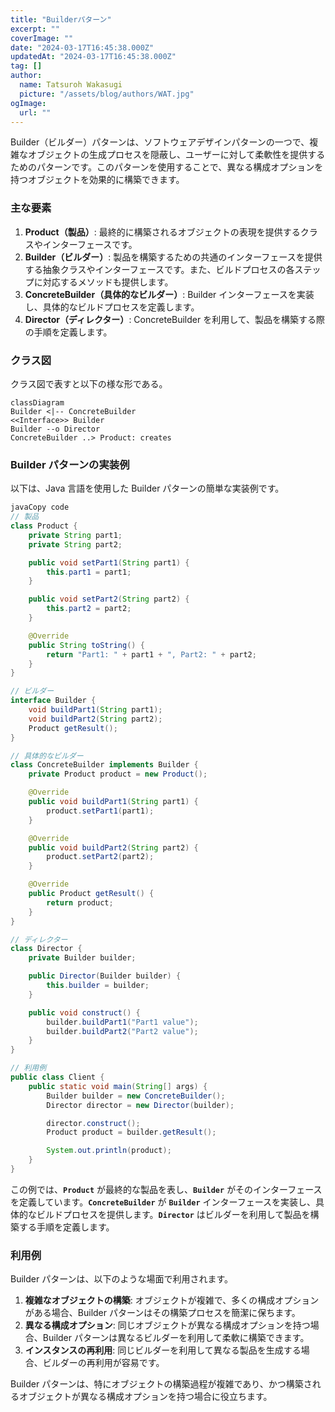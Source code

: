 ```yaml
---
title: "Builderパターン"
excerpt: ""
coverImage: ""
date: "2024-03-17T16:45:38.000Z"
updatedAt: "2024-03-17T16:45:38.000Z"
tag: []
author:
  name: Tatsuroh Wakasugi
  picture: "/assets/blog/authors/WAT.jpg"
ogImage:
  url: ""
---
```


Builder（ビルダー）パターンは、ソフトウェアデザインパターンの一つで、複雑なオブジェクトの生成プロセスを隠蔽し、ユーザーに対して柔軟性を提供するためのパターンです。このパターンを使用することで、異なる構成オプションを持つオブジェクトを効果的に構築できます。

### **主な要素**

1. **Product（製品）**: 最終的に構築されるオブジェクトの表現を提供するクラスやインターフェースです。
2. **Builder（ビルダー）**: 製品を構築するための共通のインターフェースを提供する抽象クラスやインターフェースです。また、ビルドプロセスの各ステップに対応するメソッドも提供します。
3. **ConcreteBuilder（具体的なビルダー）**: Builder インターフェースを実装し、具体的なビルドプロセスを定義します。
4. **Director（ディレクター）**: ConcreteBuilder を利用して、製品を構築する際の手順を定義します。

### クラス図

クラス図で表すと以下の様な形である。

```mermaid
classDiagram
Builder <|-- ConcreteBuilder
<<Interface>> Builder
Builder --o Director
ConcreteBuilder ..> Product: creates
```

### **Builder パターンの実装例**

以下は、Java 言語を使用した Builder パターンの簡単な実装例です。

```java
javaCopy code
// 製品
class Product {
    private String part1;
    private String part2;

    public void setPart1(String part1) {
        this.part1 = part1;
    }

    public void setPart2(String part2) {
        this.part2 = part2;
    }

    @Override
    public String toString() {
        return "Part1: " + part1 + ", Part2: " + part2;
    }
}

// ビルダー
interface Builder {
    void buildPart1(String part1);
    void buildPart2(String part2);
    Product getResult();
}

// 具体的なビルダー
class ConcreteBuilder implements Builder {
    private Product product = new Product();

    @Override
    public void buildPart1(String part1) {
        product.setPart1(part1);
    }

    @Override
    public void buildPart2(String part2) {
        product.setPart2(part2);
    }

    @Override
    public Product getResult() {
        return product;
    }
}

// ディレクター
class Director {
    private Builder builder;

    public Director(Builder builder) {
        this.builder = builder;
    }

    public void construct() {
        builder.buildPart1("Part1 value");
        builder.buildPart2("Part2 value");
    }
}

// 利用例
public class Client {
    public static void main(String[] args) {
        Builder builder = new ConcreteBuilder();
        Director director = new Director(builder);

        director.construct();
        Product product = builder.getResult();

        System.out.println(product);
    }
}

```

この例では、**`Product`** が最終的な製品を表し、**`Builder`** がそのインターフェースを定義しています。**`ConcreteBuilder`** が **`Builder`** インターフェースを実装し、具体的なビルドプロセスを提供します。**`Director`** はビルダーを利用して製品を構築する手順を定義します。

### **利用例**

Builder パターンは、以下のような場面で利用されます。

1. **複雑なオブジェクトの構築**: オブジェクトが複雑で、多くの構成オプションがある場合、Builder パターンはその構築プロセスを簡潔に保ちます。
2. **異なる構成オプション**: 同じオブジェクトが異なる構成オプションを持つ場合、Builder パターンは異なるビルダーを利用して柔軟に構築できます。
3. **インスタンスの再利用**: 同じビルダーを利用して異なる製品を生成する場合、ビルダーの再利用が容易です。

Builder パターンは、特にオブジェクトの構築過程が複雑であり、かつ構築されるオブジェクトが異なる構成オプションを持つ場合に役立ちます。

